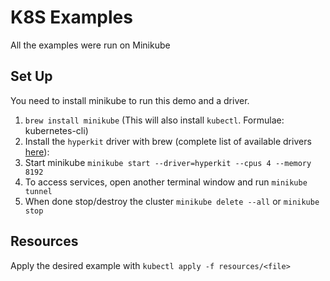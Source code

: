 # K8S Examples

All the examples were run on Minikube

## Set Up

You need to install minikube to run this demo and a driver.

1. `brew install minikube` (This will also install `kubectl`. Formulae: kubernetes-cli)
2. Install the `hyperkit` driver with brew (complete list of available drivers [here](https://minikube.sigs.k8s.io/docs/drivers/)):
3. Start minikube `minikube start --driver=hyperkit --cpus 4 --memory 8192`
4. To access services, open another terminal window and run `minikube tunnel`
5. When done stop/destroy the cluster `minikube delete --all` or `minikube stop`

## Resources

Apply the desired example with
`kubectl apply -f resources/<file>`